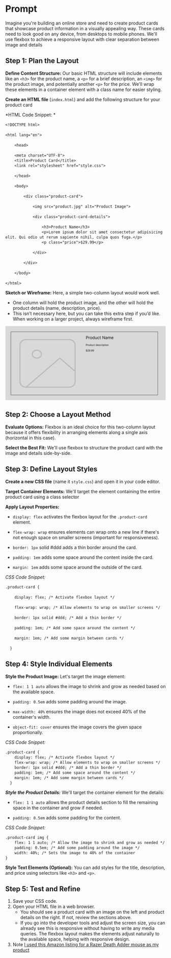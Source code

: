 # Prompt

Imagine you're building an online store and need to create product cards that showcase product information in a visually appealing way. These cards need to look good on any device, from desktops to mobile phones. We'll use flexbox to achieve a responsive layout with clear separation between image and details

## Step 1: Plan the Layout

**Define Content Structure:** Our basic HTML structure will include elements like an `<h3>` for the product name, a `<p>` for a brief description, an `<img>` for the product image, and potentially another `<p>` for the price. We'll wrap these elements in a container element with a class name for easier styling.

**Create an HTML file** (`index.html`) and add the following structure for your product card

*HTML Code Snippet: *

```
<!DOCTYPE html>

<html lang="en">

    <head>

    <meta charset="UTF-8">
    <title>Product Card</title>
    <link rel="stylesheet" href="style.css">

    </head>

    <body>

        <div class="product-card">

            <img src="product.jpg" alt="Product Image">
            
            <div class="product-card-details">

                <h3>Product Name</h3>
                <p>Lorem ipsum dolor sit amet consectetur adipisicing elit. Qui odio ut rerum sapiente nihil, culpa quos fuga.</p>
                <p class="price">$29.99</p>

            </div>

        </div>  
    
    </body>

</html>
```
**Sketch or Wireframe:** Here, a simple two-column layout would work well. 
* One column will hold the product image, and the other will hold the product details (name, description, price).
* This isn’t necessary here, but you can take this extra step if you’d like. When working on a larger project, always wireframe first. 

![wireframe example of a simple two-column layout](image.png)

## Step 2: Choose a Layout Method

**Evaluate Options:** Flexbox is an ideal choice for this two-column layout because it offers flexibility in arranging elements along a single axis (horizontal in this case).

**Select the Best Fit:** We'll use flexbox to structure the product card with the image and details side-by-side.

## Step 3: Define Layout Styles

**Create a new CSS file** (name it `style.css`) and open it in your code editor.

**Target Container Elements:** We'll target the element containing the entire product card using a class selector

**Apply Layout Properties:**
* `display: flex` activates the flexbox layout for the `.product-card` element.

* `flex-wrap: wrap` ensures elements can wrap onto a new line if there's not enough space on smaller screens (important for responsiveness).

* `border: 1px` solid #ddd adds a thin border around the card.

* `padding: 1em` adds some space around the content inside the card.

* `margin: 1em` adds some space around the outside of the card.

*CSS Code Snippet:*

```
.product-card {

    display: flex; /* Activate flexbox layout */

    flex-wrap: wrap; /* Allow elements to wrap on smaller screens */

    border: 1px solid #ddd; /* Add a thin border */

    padding: 1em; /* Add some space around the content */

    margin: 1em; /* Add some margin between cards */

  }
```

## Step 4: Style Individual Elements

**Style the Product Image:** Let's target the image element:
* `flex: 1 1 auto` allows the image to shrink and grow as needed based on the available space.

* `padding: 0.5em` adds some padding around the image.

* `max-width: 40%` ensures the image does not exceed 40% of the container's width.

* `object-fit: cover` ensures the image covers the given space proportionally.

*CSS Code Snippet:*

```
.product-card {
    display: flex; /* Activate flexbox layout */
    flex-wrap: wrap; /* Allow elements to wrap on smaller screens */
    border: 1px solid #ddd; /* Add a thin border */
    padding: 1em; /* Add some space around the content */
    margin: 1em; /* Add some margin between cards */
  }
```

***Style the Product Details:*** We'll target the container element for the details:
* `flex: 1 1 auto` allows the product details section to fill the remaining space in the container and grow if needed.

* `padding: 0.5em` adds some padding for the content.

*CSS Code Snippet:*

```
.product-card img {
    flex: 1 1 auto; /* Allow the image to shrink and grow as needed */
    padding: 0.5em; /* Add some padding around the image */
    width: 40%; /* Sets the image to 40% of the container 
}
```
**Style Text Elements (Optional):** You can add styles for the title, description, and price using selectors like `<h3>` and `<p>`.

## Step 5: Test and Refine

1. Save your CSS code.
2. Open your HTML file in a web browser.
    * You should see a product card with an image on the left and product details on the right. If not, review the sections above.
    * If you go into the developer tools and adjust the screen size, you can already see this is responsive without having to write any media queries. The flexbox layout makes the elements adjust naturally to the available space, helping with responsive design.
3. Note [I used this Amazon listing for a Razer Death Adder mouse as my product](https://www.amazon.com/Razer-DeathAdder-Essential-Gaming-Mouse/dp/B094PS5RZQ/ref=asc_df_B094PS5RZQ?mcid=3c493e885b273a71b234666b758f719f&hvocijid=9121379142059027335-B094PS5RZQ-&hvexpln=73&tag=hyprod-20&linkCode=df0&hvadid=721245378154&hvpos=&hvnetw=g&hvrand=9121379142059027335&hvpone=&hvptwo=&hvqmt=&hvdev=c&hvdvcmdl=&hvlocint=&hvlocphy=9028710&hvtargid=pla-2281435178778&th=1)